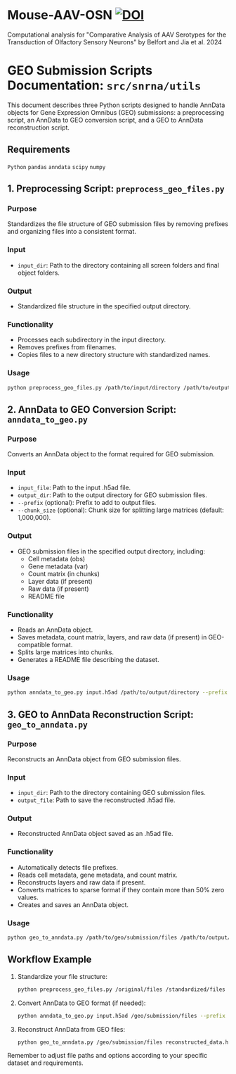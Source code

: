 # Mouse-AAV-OSN [![DOI](https://zenodo.org/badge/DOI/10.5281/zenodo.13376699.svg)](https://doi.org/10.5281/zenodo.13376699)
Computational analysis for "Comparative Analysis of AAV Serotypes for the Transduction of Olfactory Sensory Neurons" by Belfort and Jia et al. 2024

# GEO Submission Scripts Documentation: `src/snrna/utils`

This document describes three Python scripts designed to handle AnnData objects for Gene Expression Omnibus (GEO) submissions: a preprocessing script, an AnnData to GEO conversion script, and a GEO to AnnData reconstruction script.

## Requirements
`Python`
`pandas`
`anndata`
`scipy`
`numpy`

## 1. Preprocessing Script: `preprocess_geo_files.py`

### Purpose
Standardizes the file structure of GEO submission files by removing prefixes and organizing files into a consistent format.

### Input
- `input_dir`: Path to the directory containing all screen folders and final object folders.

### Output
- Standardized file structure in the specified output directory.

### Functionality
- Processes each subdirectory in the input directory.
- Removes prefixes from filenames.
- Copies files to a new directory structure with standardized names.

### Usage
```bash
python preprocess_geo_files.py /path/to/input/directory /path/to/output/directory
```

## 2. AnnData to GEO Conversion Script: `anndata_to_geo.py`

### Purpose
Converts an AnnData object to the format required for GEO submission.

### Input
- `input_file`: Path to the input .h5ad file.
- `output_dir`: Path to the output directory for GEO submission files.
- `--prefix` (optional): Prefix to add to output files.
- `--chunk_size` (optional): Chunk size for splitting large matrices (default: 1,000,000).

### Output
- GEO submission files in the specified output directory, including:
  - Cell metadata (obs)
  - Gene metadata (var)
  - Count matrix (in chunks)
  - Layer data (if present)
  - Raw data (if present)
  - README file

### Functionality
- Reads an AnnData object.
- Saves metadata, count matrix, layers, and raw data (if present) in GEO-compatible format.
- Splits large matrices into chunks.
- Generates a README file describing the dataset.

### Usage
```bash
python anndata_to_geo.py input.h5ad /path/to/output/directory --prefix optional_prefix_ --chunk_size 500000
```

## 3. GEO to AnnData Reconstruction Script: `geo_to_anndata.py`

### Purpose
Reconstructs an AnnData object from GEO submission files.

### Input
- `input_dir`: Path to the directory containing GEO submission files.
- `output_file`: Path to save the reconstructed .h5ad file.

### Output
- Reconstructed AnnData object saved as an .h5ad file.

### Functionality
- Automatically detects file prefixes.
- Reads cell metadata, gene metadata, and count matrix.
- Reconstructs layers and raw data if present.
- Converts matrices to sparse format if they contain more than 50% zero values.
- Creates and saves an AnnData object.

### Usage
```bash
python geo_to_anndata.py /path/to/geo/submission/files /path/to/output/reconstructed_file.h5ad
```

## Workflow Example

1. Standardize your file structure:
   ```bash
   python preprocess_geo_files.py /original/files /standardized/files
   ```

2. Convert AnnData to GEO format (if needed):
   ```bash
   python anndata_to_geo.py input.h5ad /geo/submission/files --prefix screen1_
   ```

3. Reconstruct AnnData from GEO files:
   ```bash
   python geo_to_anndata.py /geo/submission/files reconstructed_data.h5ad
   ```

Remember to adjust file paths and options according to your specific dataset and requirements.
